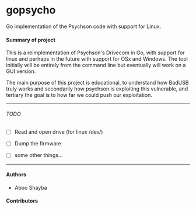 # gopsycho
Go implementation of the Psychson code with support for Linux.


#### Summary of project

This is a reimplementation of Psychson's Drivecom in Go, with support for linux
and perhaps in the future with support for OSx and Windows. The tool initially will be 
entirely from the command line but eventually will work on a GUI version. 

The main purpose of this project is educational, to understand how BadUSB truly works
and secondarily how psychson is exploiting this vulnerable, and tertiary the goal is to 
how far we could push our exploitation.

---------------------------------------------------------------------------------------

###### TODO 

- [ ]   Read and open drive (for linux /dev/)
- [ ]   Dump the firmware
- [ ]   some other things...     


----------------------------------------------------------------------------------------

#### Authors

* Aboo <shaybix> Shayba


#### Contributors

